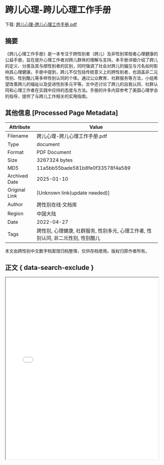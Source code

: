 # 跨儿心理-跨儿心理工作手册

<!-- tcd_download_link -->
下载: <a href="跨儿心理-跨儿心理工作手册.pdf" download>跨儿心理-跨儿心理工作手册.pdf</a>
<!-- tcd_download_link_end -->

## 摘要

<!-- tcd_abstract -->
《跨儿心理工作手册》是一本专注于跨性别者（跨儿）及非性别常规者心理健康的公益手册，旨在提升心理工作者对跨儿群体的理解与支持。本手册详细介绍了跨儿的定义、分类及其与顺性别者的区别，同时强调了社会对跨儿的偏见与污名如何影响其心理健康。手册中提到，跨儿不仅包括传统意义上的跨性别者，也涵盖非二元性别、性别酷儿等多样性别认同的个体。通过公众教育、社群服务等方法，小组希望改善跨儿的福祉以及促进性别多元平等。文中还讨论了跨儿的自我认同、社群认同和心理工作者在实践中应持的态度与方法。手册的许多内容参考了美国心理学会的指导，提供了与跨儿工作相关的实用指南。

<!-- tcd_abstract_end -->

## 其他信息 [Processed Page Metadata]

| Attribute       | Value                                  |
|-----------------|----------------------------------------|
| Filename        | 跨儿心理-跨儿心理工作手册.pdf                             |
| Type            | document                                 |
| Format          | PDF Document                               |
| Size            | 3267324 bytes                           |
| MD5             | 11a5bb55bade581b8fe0f33578f4a589                                  |
| Archived Date   | 2025-01-10                             |
| Original Link   | [Unknown link(update needed)]                         |
| Author          | 跨性别在线·文档库                               |
| Region          | 中国大陆                               |
| Date            | 2022-04-27                                 |
| Tags            | 跨性别, 心理健康, 社群服务, 性别多元, 心理工作者, 性别认同, 非二元性别, 性别酷儿                                 |

本文由跨性别中文数字档案馆归档整理，仅供存档使用。版权归原作者所有。


## 正文 { data-search-exclude }

<!-- tcd_main_text -->
<iframe src="../跨儿心理-跨儿心理工作手册.pdf" width="100%" height="600px">
    <p>无法显示PDF，请下载查看。</p>
</iframe>
<!-- tcd_main_text_end -->

